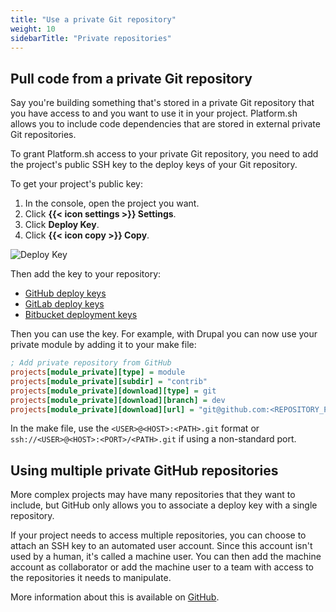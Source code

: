```yaml
---
title: "Use a private Git repository"
weight: 10
sidebarTitle: "Private repositories"
---
```


## Pull code from a private Git repository

Say you're building something that's stored in a private Git repository that you have access to
and you want to use it in your project.
Platform.sh allows you to include code dependencies that are stored in external private Git repositories.

To grant Platform.sh access to your private Git repository,
you need to add the project's public SSH key to the deploy keys of your Git repository.

To get your project's public key:

1. In the console, open the project you want.
2. Click **{{< icon settings >}} Settings**.
3. Click **Deploy Key**.
4. Click **{{< icon copy >}} Copy**.

![Deploy Key](/images/management-console/settings-deploy-key.png "0.5")

Then add the key to your repository:

* [GitHub deploy keys](https://docs.github.com/en/developers/overview/managing-deploy-keys#deploy-keys) 
* [GitLab deploy keys](https://docs.gitlab.com/ee/user/project/deploy_keys/)
* [Bitbucket deployment keys](https://bitbucket.org/blog/deployment-keys)

Then you can use the key.
For example, with Drupal you can now use your private module by adding it to your make file:

```ini
; Add private repository from GitHub
projects[module_private][type] = module
projects[module_private][subdir] = "contrib"
projects[module_private][download][type] = git
projects[module_private][download][branch] = dev
projects[module_private][download][url] = "git@github.com:<REPOSITORY_PATH>.git"
```

In the make file, use the `<USER>@<HOST>:<PATH>.git` format or `ssh://<USER>@<HOST>:<PORT>/<PATH>.git` if using a non-standard port.

## Using multiple private GitHub repositories

More complex projects may have many repositories that they want to include,
but GitHub only allows you to associate a deploy key with a single repository.

If your project needs to access multiple repositories, you can choose to attach an SSH key to an automated user account.
Since this account isn't used by a human, it's called a machine user.
You can then add the machine account as collaborator
or add the machine user to a team with access to the repositories it needs to manipulate.

More information about this is available on [GitHub](https://docs.github.com/en/developers/overview/managing-deploy-keys#machine-users).
